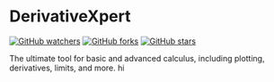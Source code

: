 # DerivativeXpert

[![GitHub watchers](https://img.shields.io/github/watchers/Ad7amstein/Disease-Prediction.svg?style=social&label=Watch)](https://github.com/Ad7amstein/Disease-Prediction/watchers/)
[![GitHub forks](https://img.shields.io/github/forks/Ad7amstein/Disease-Prediction.svg?style=social&label=Fork)](https://github.com/Ad7amstein/Disease-Prediction/network/)
[![GitHub stars](https://img.shields.io/github/stars/Ad7amstein/Disease-Prediction.svg?style=social&label=Star)](https://github.com/Ad7amstein/Disease-Prediction/stargazers/)

The ultimate tool for basic and advanced calculus, including plotting, derivatives, limits, and more.
hi
